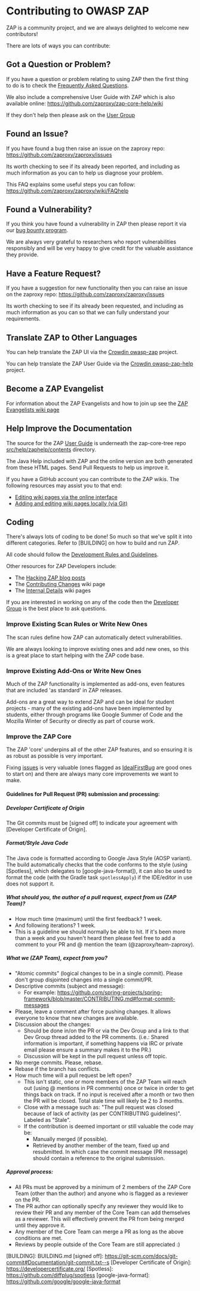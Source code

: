 # Contributing to OWASP ZAP
ZAP is a community project, and we are always delighted to welcome new contributors!

There are lots of ways you can contribute:

## Got a Question or Problem?
If you have a question or problem relating to using ZAP then the first thing to do is to check the [Frequently Asked Questions](https://github.com/zaproxy/zaproxy/wiki/FAQtoplevel).

We also include a comprehensive User Guide with ZAP which is also available online: https://github.com/zaproxy/zap-core-help/wiki

If they don't help then please ask on the [User Group](https://groups.google.com/group/zaproxy-users)

## Found an Issue?
If you have found a bug then raise an issue on the zaproxy repo: https://github.com/zaproxy/zaproxy/issues

Its worth checking to see if its already been reported, and including as much information as you can to help us diagnose your problem.

This FAQ explains some useful steps you can follow: https://github.com/zaproxy/zaproxy/wiki/FAQhelp

## Found a Vulnerability?
If you think you have found a vulnerability in ZAP then please report it via our [bug bounty program](https://bugcrowd.com/owaspzap).

We are always very grateful to researchers who report vulnerabilities responsibly and will be very happy to give credit for the valuable assistance they provide.

## Have a Feature Request?
If you have a suggestion for new functionality then you can raise an issue on the zaproxy repo: https://github.com/zaproxy/zaproxy/issues

Its worth checking to see if its already been requested, and including as much information as you can so that we can fully understand your requirements.

## Translate ZAP to Other Languages
You can help translate the ZAP UI via the [Crowdin owasp-zap](https://crowdin.com/project/owasp-zap) project.

You can help translate the ZAP User Guide via the [Crowdin owasp-zap-help](https://crowdin.com/project/owasp-zap-help) project.

## Become a ZAP Evangelist
For information about the ZAP Evangelists and how to join up see the [ZAP Evangelists wiki page](https://github.com/zaproxy/zaproxy/wiki/ZapEvangelists)

## Help Improve the Documentation
The source for the ZAP [User Guide](https://github.com/zaproxy/zap-core-help/wiki) is underneath the zap-core-tree repo [src/help/zaphelp/contents](https://github.com/zaproxy/zap-core-help/tree/master/src/help/zaphelp/contents) directory.

The Java Help included with ZAP and the online version are both generated from these HTML pages. Send Pull Requests to help us improve it.

If you have a GitHub account you can contribute to the ZAP wikis. 
The following resources may assist you to that end:
* [Editing wiki pages via the online interface](https://help.github.com/articles/editing-wiki-pages-via-the-online-interface/)
* [Adding and editing wiki pages locally (via Git)](https://help.github.com/articles/adding-and-editing-wiki-pages-locally/)

## Coding

There's always lots of coding to be done! So much so that we've split it into different categories.
Refer to [BUILDING] on how to build and run ZAP.

All code should follow the [Development Rules and Guidelines](https://github.com/zaproxy/zaproxy/wiki/DevGuidelines).

Other resources for ZAP Developers include:
* The [Hacking ZAP blog posts](https://github.com/zaproxy/zaproxy/wiki/Development#Hacking_ZAP)
* The [Contributing Changes](https://github.com/zaproxy/zaproxy/wiki/Contributing-Changes) wiki page
* The [Internal Details](https://github.com/zaproxy/zaproxy/wiki/InternalDetails) wiki pages

If you are interested in working on any of the code then the [Developer Group](https://groups.google.com/group/zaproxy-develop) is the best place to ask questions.

### Improve Existing Scan Rules or Write New Ones
The scan rules define how ZAP can automatically detect vulnerabilities.

We are always looking to improve existing ones and add new ones, so this is a great place to start helping with the ZAP code base.

### Improve Existing Add-Ons or Write New Ones
Much of the ZAP functionality is implemented as add-ons, even features that are included 'as standard' in ZAP releases.

Add-ons are a great way to extend ZAP and can be ideal for student projects - many of the existing add-ons have been implemented by students, either through programs like Google Summer of Code and the Mozilla Winter of Security or directly as part of course work.

### Improve the ZAP Core
The ZAP 'core' underpins all of the other ZAP features, and so ensuring it is as robust as possible is very important.

Fixing [issues](https://github.com/zaproxy/zaproxy/issues) is very valuable (ones flagged as [IdealFirstBug](https://github.com/zaproxy/zaproxy/issues?q=is%3Aopen+is%3Aissue+label%3AIdealFirstBug) are good ones to start on) and there are always many core improvements we want to make.

#### Guidelines for Pull Request (PR) submission and processing:

##### Developer Certificate of Origin

The Git commits must be [signed off] to indicate your agreement with [Developer Certificate of Origin].

##### Format/Style Java Code

The Java code is formatted according to Google Java Style (AOSP variant). The build automatically checks
that the code conforms to the style (using [Spotless], which delegates to [google-java-format]), it can
also be used to format the code (with the Gradle task `spotlessApply`) if the IDE/editor in use
does not support it.

##### What should you, the author of a pull request, expect from us (ZAP Team)?
* How much time (maximum) until the first feedback? 1 week.
* And following iterations? 1 week.
* This is a guideline we should normally be able to hit. If it's been more than a week and you haven't heard then please feel free to add a comment to your PR and @ mention the team (@zaproxy/team-zaproxy).

##### What we (ZAP Team), expect from you?
  * "Atomic commits" (logical changes to be in a single commit). Please don't group disjointed changes into a single commit/PR.
  * Descriptive commits (subject and message):
    * For example: https://github.com/spring-projects/spring-framework/blob/master/CONTRIBUTING.md#format-commit-messages
  * Please, leave a comment after force pushing changes. It allows everyone to know that new changes are available.
  * Discussion about the changes:
    * Should be done in/on the PR or via the Dev Group and a link to that Dev Group thread added to the PR comments. (i.e.: Shared information is important, if something happens via IRC or private email please ensure a summary makes it to the PR.)
    * Discussion will be kept in the pull request unless off topic.
  * No merge commits. Please, rebase.
  * Rebase if the branch has conflicts.
  * How much time will a pull request be left open?
    * This isn't static, one or more members of the ZAP Team will reach out (using @ mentions in PR comments) once or twice in order to get things back on track. If no input is received after a month or two then the PR will be closed. Total stale time will likely be 2 to 3 months.
    * Close with a message such as: "The pull request was closed because of lack of activity (as per CONTRIBUTING guidelines)". Labeled as "Stale".
    * If the contribution is deemed important or still valuable the code may be:
      * Manually merged (if possible).
      * Retrieved by another member of the team, fixed up and resubmitted. In which case the commit message (PR message) should contain a reference to the original submission.

##### Approval process:
* All PRs must be approved by a minimum of 2 members of the ZAP Core Team (other than the author) and anyone who is flagged as a reviewer on the PR.
* The PR author can optionally specify any reviewer they would like to review their PR and any member of the Core Team can add themselves as a reviewer. This will effectively prevent the PR from being merged until they approve it.
* Any member of the Core Team can merge a PR as long as the above conditions are met.
* Reviews by people outside of the Core Team are still appreciated :)

​[BUILDING]: BUILDING.md
[signed off]: https://git-scm.com/docs/git-commit#Documentation/git-commit.txt--s
[Developer Certificate of Origin]: https://developercertificate.org/
[Spotless]: https://github.com/diffplug/spotless
[google-java-format]: https://github.com/google/google-java-format
